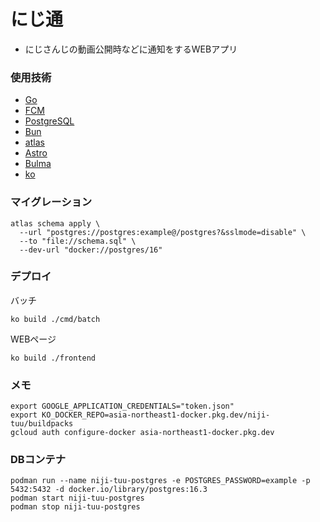 # にじ通
- にじさんじの動画公開時などに通知をするWEBアプリ

### 使用技術
- [Go](https://go.dev/)
- [FCM](https://firebase.google.com/docs/cloud-messaging?hl=ja)
- [PostgreSQL](https://www.postgresql.org/)
- [Bun](https://bun.uptrace.dev/)
- [atlas](https://atlasgo.io/)
- [Astro](https://astro.build/)
- [Bulma](https://bulma.io/)
- [ko](https://github.com/ko-build/ko)

### マイグレーション
```
atlas schema apply \
  --url "postgres://postgres:example@/postgres?&sslmode=disable" \
  --to "file://schema.sql" \
  --dev-url "docker://postgres/16"
```

### デプロイ
バッチ
```
ko build ./cmd/batch
```
WEBページ
```
ko build ./frontend
```

### メモ
```
export GOOGLE_APPLICATION_CREDENTIALS="token.json"
export KO_DOCKER_REPO=asia-northeast1-docker.pkg.dev/niji-tuu/buildpacks
gcloud auth configure-docker asia-northeast1-docker.pkg.dev
```

### DBコンテナ
```
podman run --name niji-tuu-postgres -e POSTGRES_PASSWORD=example -p 5432:5432 -d docker.io/library/postgres:16.3
podman start niji-tuu-postgres
podman stop niji-tuu-postgres
```

